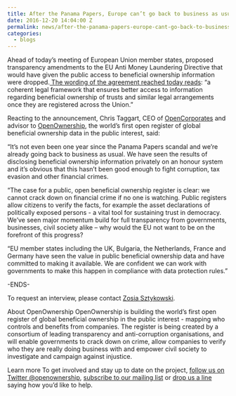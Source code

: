 ```yaml
---
title: After the Panama Papers, Europe can’t go back to business as usual
date: 2016-12-20 14:04:00 Z
permalink: news/after-the-panama-papers-europe-cant-go-back-to-business-as-usual/
categories:
  - blogs
---
```


Ahead of today’s meeting of European Union member states, proposed transparency amendments to the EU Anti Money Laundering Directive that would have given the public access to beneficial ownership information were dropped.[ The wording of the agreement reached today reads](http://data.consilium.europa.eu/doc/document/ST-15605-2016-INIT/en/pdf): “a coherent legal framework that ensures better access to information regarding beneficial ownership of trusts and similar legal arrangements once they are registered across the Union.”

Reacting to the announcement, Chris Taggart, CEO of [OpenCorporates](http://opencorporates.com) and advisor to [OpenOwnership](openownership.org), the world’s first open register of global beneficial ownership data in the public interest, said:

“It’s not even been one year since the Panama Papers scandal and we’re already going back to business as usual. We have seen the results of disclosing beneficial ownership information privately on an honour system and it’s obvious that this hasn’t been good enough to fight corruption, tax evasion and other financial crimes.

“The case for a public, open beneficial ownership register is clear: we cannot crack down on financial crime if no one is watching. Public registers allow citizens to verify the facts, for example the asset declarations of politically exposed persons - a vital tool for sustaining trust in democracy. We’ve seen major momentum build for full transparency from governments, businesses, civil society alike – why would the EU not want to be on the forefront of this progress?

“EU member states including the UK, Bulgaria, the Netherlands, France and Germany have seen the value in public beneficial ownership data and have committed to making it available. We are confident we can work with governments to make this happen in compliance with data protection rules.”

-ENDS-

To request an interview, please contact [Zosia Sztykowski](zosia@openownership.org).

About OpenOwnership
OpenOwnership is building the world’s first open register of global beneficial ownership in the public interest - mapping who controls and benefits from companies. The register is being created by a consortium of leading transparency and anti-corruption organisations, and will enable governments to crack down on crime, allow companies to verify who they are really doing business with and empower civil society to investigate and campaign against injustice.

Learn more
To get involved and stay up to date on the project, [follow us on Twitter @openownership](http://twitter.com/openownership), [subscribe to our mailing list](http://eepurl.com/bWAo5z) or [drop us a line](zosia@openownership.org) saying how you’d like to help.
